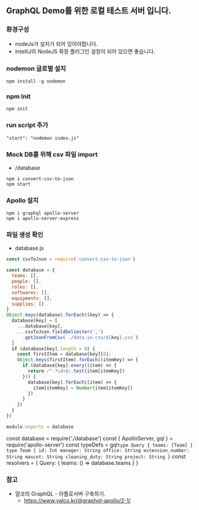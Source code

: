 
## GraphQL Demo를 위한 로컬 테스트 서버 입니다.

### 환경구성

* nodeJs가 설치가 되어 있어야합니다.
* IntelliJ의 NodeJS 확장 플러그인 설정이 되어 있으면 좋습니다.

### nodemon 글로벌 설치

```
npm install -g nodemon
```


### npm Init

```
npm init
```


### run script 추가
```
"start": "nodemon index.js"
```

### Mock DB를 위해 csv 파일 import
* /database

```
npm i convert-csv-to-json
npm start
```

### Apollo 설치

```
npm i graphql apollo-server
npm i apollo-server-express
```

### 파일 생성 확인

* database.js
```javascript
const csvToJson = require('convert-csv-to-json')

const database = {
  teams: [],
  people: [],
  roles: [],
  softwares: [],
  equipments: [],
  supplies: []
}
Object.keys(database).forEach((key) => {
  database[key] = [
    ...database[key], 
    ...csvToJson.fieldDelimiter(',')
      .getJsonFromCsv(`./data-in-csv/${key}.csv`)
  ]
  if (database[key].length > 0) {
    const firstItem = database[key][0];
    Object.keys(firstItem).forEach((itemKey) => {
      if (database[key].every((item) => {
        return /^-?\d+$/.test(item[itemKey])
      })) {
        database[key].forEach((item) => {
          item[itemKey] = Number(item[itemKey])
        })
      }
    })
  }
})

module.exports = database
```
const database = require('./database')
const { ApolloServer, gql } = require('apollo-server')
const typeDefs = gql`
type Query {
teams: [Team]
}
type Team {
id: Int
manager: String
office: String
extension_number: String
mascot: String
cleaning_duty: String
project: String
}
`
const resolvers = {
Query: {
teams: () => database.teams
}
}

### 참고
* 얄코의 GraphQL - 아폴로서버 구축하기.
    * https://www.yalco.kr/@graphql-apollo/2-1/

